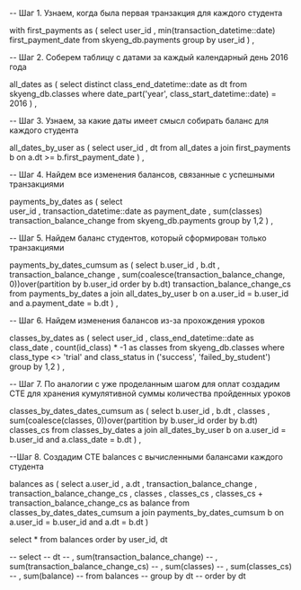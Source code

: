

-- Шаг 1. Узнаем, когда была первая транзакция для каждого студента

with first_payments as
(
select    user_id
        , min(transaction_datetime::date) first_payment_date
from skyeng_db.payments
group by user_id
)
,

-- Шаг 2. Соберем таблицу с датами за каждый календарный день 2016 года

all_dates as 
(
select distinct class_end_datetime::date as dt
from skyeng_db.classes 
where date_part('year', class_start_datetime::date) = 2016
)
,

-- Шаг 3. Узнаем, за какие даты имеет смысл собирать баланс для каждого студента

all_dates_by_user as
(
select    user_id
        , dt
from all_dates a
join first_payments b
on a.dt >= b.first_payment_date
)
,

-- Шаг 4. Найдем все изменения балансов, связанные с успешными транзакциями

payments_by_dates as
(
select    
          user_id
        , transaction_datetime::date as payment_date
        , sum(classes) transaction_balance_change
from skyeng_db.payments
group by 1,2
)
,

-- Шаг 5. Найдем баланс студентов, который сформирован только транзакциями

payments_by_dates_cumsum as 
(
select    b.user_id
        , b.dt
        , transaction_balance_change
        , sum(coalesce(transaction_balance_change, 0))over(partition by b.user_id order by b.dt) transaction_balance_change_cs
from payments_by_dates a
join all_dates_by_user b
on a.user_id = b.user_id 
and a.payment_date = b.dt
)
, 

-- Шаг 6. Найдем изменения балансов из-за прохождения уроков

classes_by_dates as 
(
select    user_id
        , class_end_datetime::date as class_date
        , count(id_class) * -1 as classes
from skyeng_db.classes
where class_type <> 'trial'
and class_status in ('success', 'failed_by_student')
group by 1,2 
)
,

-- Шаг 7. По аналогии с уже проделанным шагом для оплат создадим CTE для хранения кумулятивной суммы количества пройденных уроков

classes_by_dates_dates_cumsum as
(
select    b.user_id
        , b.dt
        , classes
        , sum(coalesce(classes, 0))over(partition by b.user_id order by b.dt) classes_cs
from classes_by_dates a
join all_dates_by_user b
on a.user_id = b.user_id 
and a.class_date = b.dt
)
,

--Шаг 8. Создадим CTE balances с вычисленными балансами каждого студента

balances as
(
select    a.user_id
        , a.dt
        , transaction_balance_change
        , transaction_balance_change_cs
        , classes
        , classes_cs
        , classes_cs + transaction_balance_change_cs as balance
from classes_by_dates_dates_cumsum a
join payments_by_dates_cumsum b
on a.user_id = b.user_id 
and a.dt = b.dt
)

select *
from balances
order by user_id, dt 



-- select 
--           dt 
--         , sum(transaction_balance_change) 
--         , sum(transaction_balance_change_cs)
--         , sum(classes) 
--         , sum(classes_cs) 
--         , sum(balance)
-- from balances
-- group by dt
-- order by dt
